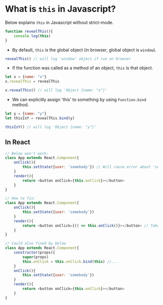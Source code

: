 # What is `this` in Javascript?

Below explains `this` in Javascript without strict-mode.

````javascript
function revealThis(){
    console.log(this)
}
````

* By default, `this` is the global object (in browser, global object is `window`).
````javascript
revealThis() // will log 'window' object if run on browser
````

* If the function was called as a method of an object, `this` is that object.
````javascript
let x = {name: "x"}
x.revealThis = revealThis

x.revealThis() // will log 'Object {name: "x"}'
````

* We can explicitly assign 'this' to something by using `Function.bind` method.
````javascript
let y = {name: "y"}
let thisIsY = revealThis.bind(y)

thisIsY() // will log 'Object {name: "y"}'
````

## In React
````javascript
// Below won't work:
class App extends React.Component{
    onClick(){
        this.setState({user: 'somebody'}) // Will cause error about 'setState' is not a function...
    }
    render(){
        return <button onClick={this.onClick}></button>
    }
}

// How to fix:
class App extends React.Component{
    onClick(){
        this.setState({user: 'somebody'})
    }
    render(){
        return <button onClick={() => this.onClick()}></button> // Take advantage of ES6 '() => {...}'
    }
}

// Could also fixed by below
class App extends React.Component{
    constructor(props){
        super(props)
        this.onClick = this.onClick.bind(this) //...
    }
    onClick(){
        this.setState({user: 'somebody'})
    }
    render(){
        return <button onClick={this.onClick}></button>
    }
}
````






